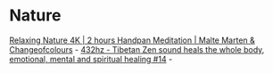 # Nature
[Relaxing Nature 4K | 2 hours Handpan Meditation | Malte Marten &amp; Changeofcolours](https://youtu.be/VKSEG8Xr-RQ) - [432hz - Tibetan Zen sound heals the whole body, emotional, mental and spiritual healing #14](https://youtu.be/nlUktkF6Dyk) - 
